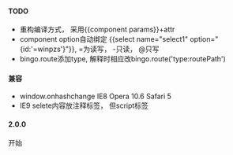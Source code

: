 #### TODO
- 重构编译方式， 采用{{component params}}+attr
- component option自动绑定 {{select name="select1" option="{id:'=winpzs'}"}}, =为读写， -只读， @只写
- bingo.route添加type, 解释时相应改bingo.route('type:routePath')  

#### 兼容
- window.onhashchange IE8 Opera 10.6	Safari 5  
- IE9 selete内容放注释标签， 但script标签

#### 2.0.0
开始
